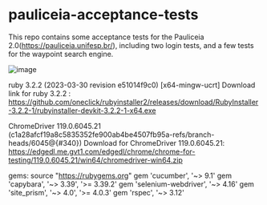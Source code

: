 # pauliceia-acceptance-tests
This repo contains some acceptance tests for the Pauliceia 2.0(https://pauliceia.unifesp.br/),
including two login tests, and a few tests for the waypoint search engine.

![image](https://github.com/yassudaAug/pauliceia-acceptance-tests/assets/101128510/1610f0ae-5c0a-4f30-9359-bfe50e3f70af)


ruby 3.2.2 (2023-03-30 revision e51014f9c0) [x64-mingw-ucrt]
Download link for ruby 3.2.2 : https://github.com/oneclick/rubyinstaller2/releases/download/RubyInstaller-3.2.2-1/rubyinstaller-devkit-3.2.2-1-x64.exe

ChromeDriver 119.0.6045.21 (c1a28afcf19a8c5835352fe900ab4be4507fb95a-refs/branch-heads/6045@{#340})
Download for ChromeDriver 119.0.6045.21: https://edgedl.me.gvt1.com/edgedl/chrome/chrome-for-testing/119.0.6045.21/win64/chromedriver-win64.zip

gems:
source "https://rubygems.org"
gem 'cucumber', '~> 9.1'
gem 'capybara', '~> 3.39', '>= 3.39.2'
gem 'selenium-webdriver', '~> 4.16'
gem 'site_prism', '~> 4.0', '>= 4.0.3'
gem 'rspec', '~> 3.12'
